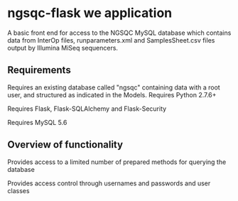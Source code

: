 # ngsqc-flask we application

A basic front end for access to the NGSQC MySQL database which contains data from InterOp files, runparameters.xml and SamplesSheet.csv files output by Illumina MiSeq sequencers.

## Requirements

Requires an existing database called "ngsqc" containing data with a root user, and structured as indicated in the Models.
Requires Python 2.7.6+ 

Requires Flask, Flask-SQLAlchemy and Flask-Security 

Requires MySQL 5.6

## Overview of functionality
Provides access to a limited number of prepared methods for querying the database 

Provides access control through usernames and passwords and user classes 

